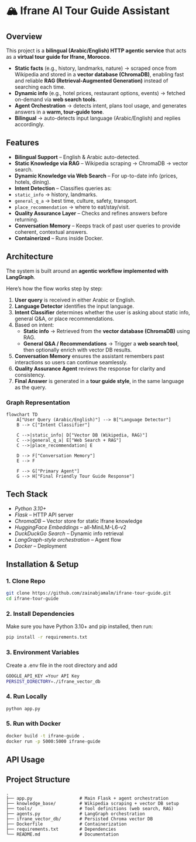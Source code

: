 # 🏔️ Ifrane AI Tour Guide Assistant  
## Overview 
This project is a **bilingual (Arabic/English) HTTP agentic service** that acts as a **virtual tour guide for Ifrane, Morocco**.  

- **Static facts** (e.g., history, landmarks, nature) → scraped once from Wikipedia and stored in a **vector database (ChromaDB)**, enabling fast and reliable **RAG (Retrieval-Augmented Generation)** instead of searching each time.  
- **Dynamic info** (e.g., hotel prices, restaurant options, events) → fetched on-demand via **web search tools**.  
- **Agent Orchestration** → detects intent, plans tool usage, and generates answers in a **warm, tour-guide tone**.  
- **Bilingual** → auto-detects input language (Arabic/English) and replies accordingly.

## Features  

-  **Bilingual Support** – English & Arabic auto-detected.  
-  **Static Knowledge via RAG** – Wikipedia scraping → ChromaDB → vector search.  
-  **Dynamic Knowledge via Web Search** – For up-to-date info (prices, hotels, dining).  
-  **Intent Detection** – Classifies queries as:  
  - `static_info` → history, landmarks.  
  - `general_q_a` → best time, culture, safety, transport.  
  - `place_recommendation` → where to eat/stay/visit.  
-  **Quality Assurance Layer** – Checks and refines answers before returning.
-  **Conversation Memory** – Keeps track of past user queries to provide coherent, contextual answers.    
-  **Containerized** – Runs inside Docker.

##  Architecture 
The system is built around an **agentic workflow implemented with LangGraph**.  

Here’s how the flow works step by step:  
1. **User query** is received in either Arabic or English.  
2. **Language Detector** identifies the input language.  
3. **Intent Classifier** determines whether the user is asking about static info, general Q&A, or place recommendations.  
4. Based on intent:  
   - **Static info** → Retrieved from the **vector database (ChromaDB)** using RAG.  
   - **General Q&A / Recommendations** → Trigger a **web search tool**, then optionally enrich with vector DB results.  
5. **Conversation Memory** ensures the assistant remembers past interactions so users can continue seamlessly.  
6. **Quality Assurance Agent** reviews the response for clarity and consistency.  
7. **Final Answer** is generated in a **tour guide style**, in the same language as the query.  
### Graph Representation  
```mermaid
flowchart TD
    A["User Query (Arabic/English)"] --> B["Language Detector"]
    B --> C["Intent Classifier"]

    C -->|static_info| D["Vector DB (Wikipedia, RAG)"]
    C -->|general_q_a| E["Web Search + RAG"]
    C -->|place_recommendation| E

    D --> F["Conversation Memory"]
    E --> F

    F --> G["Primary Agent"]
    G --> H["Final Friendly Tour Guide Response"]

```


##  Tech Stack  

- *Python 3.10+*  
- *Flask* – HTTP API server  
- *ChromaDB* – Vector store for static Ifrane knowledge  
- *HuggingFace Embeddings* – all-MiniLM-L6-v2  
- *DuckDuckGo Search* – Dynamic info retrieval  
- *LangGraph-style orchestration* – Agent flow  
- *Docker* – Deployment

##  Installation & Setup  

### 1. Clone Repo  
```bash
git clone https://github.com/zainabjamalm/ifrane-tour-guide.git
cd ifrane-tour-guide
```
### 2. Install Dependencies
Make sure you have Python 3.10+ and pip installed, then run:
```bash
pip install -r requirements.txt
```
### 3. Environment Variables
Create a .env file in the root directory and add
```bash
GOOGLE_API_KEY =Your API Key
PERSIST_DIRECTORY=./ifrane_vector_db
```
### 4. Run Locally
```bash
python app.py
```
### 5. Run with Docker
```bash
docker build -t ifrane-guide .
docker run -p 5000:5000 ifrane-guide
```
## API Usage

## Project Structure    

```plaintext
.
├── app.py                  # Main Flask + agent orchestration
├── knowledge_base/         # Wikipedia scraping + vector DB setup
├── tools/                  # Tool definitions (web search, RAG)
├── agents.py               # LangGraph orchestration
├── ifrane_vector_db/       # Persisted Chroma vector DB
├── Dockerfile              # Containerization
├── requirements.txt        # Dependencies
└── README.md               # Documentation
```







 







